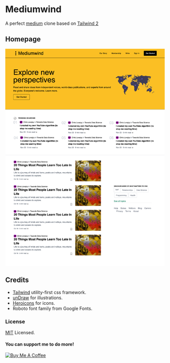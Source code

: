 # Mediumwind
A perfect [medium]('https://medium.com/) clone based on [Tailwind 2]('https://tailwindcss.com/')

## Homepage

![screenshot](https://github.com/arifpavel/mediumwind/blob/dev/public/img/screenshot.png)

## Credits
- [Tailwind]('https://tailwindcss.com/') utility-first css framework.
- [unDraw]('https://undraw.co/illustrations') for illustrations.
- [Heroicons]('https://heroicons.dev/') for icons.
- Roboto font family from Google Fonts.

### License
[MIT](') Licensed.

#### You can support me to do more!
<a href="https://www.buymeacoffee.com/arifpavel" target="_blank"><img src="https://cdn.buymeacoffee.com/buttons/v2/default-red.png" alt="Buy Me A Coffee" style="height: 30px !important;width: 60px !important;"></a>